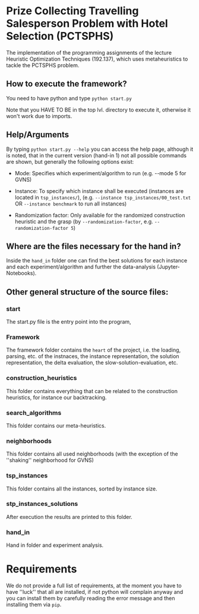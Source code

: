 # Prize Collecting Travelling Salesperson Problem with Hotel Selection (PCTSPHS)

The implementation of the programming assignments of the lecture Heuristic Optimization Techniques (192.137), which uses metaheuristics to tackle the PCTSPHS problem.

## How to execute the framework?

You need to have python and type `python start.py`

Note that you HAVE TO BE in the top lvl. directory to execute it, otherwise it won't work due to imports.

## Help/Arguments

By typing `python start.py --help` you can access the help page, although it is noted, that in the current version (hand-in 1) not all possible commands are shown, but generally the following options exist:

- Mode: Specifies which experiment/algorithm to run (e.g. --mode 5 for GVNS)

- Instance: To specify which instance shall be executed (instances are located in `tsp_instances/`), (e.g. `--instance tsp_instances/00_test.txt`  OR `--instance benchmark` to run all instances)

- Randomization factor: Only available for the randomized construction heuristic and the grasp (by `--randomization-factor`, e.g. `--randomization-factor 5`)

## Where are the files necessary for the hand in?

Inside the `hand_in` folder one can find the best solutions for each instance and each experiment/algorithm and further the data-analysis (Jupyter-Notebooks).

## Other general structure of the source files:

### start

The start.py file is the entry point into the program,

### Framework

The framework folder contains the `heart` of the project, i.e. the loading, parsing, etc. of the instnaces, the instance representation, the solution representation, the delta evaluation, the slow-solution-evaluation, etc.

### construction_heuristics

This folder contains everything that can be related to the construction heuristics, for instance our backtracking.

### search_algorithms

This folder contains our meta-heuristics.

### neighborhoods

This folder contains all used neighborhoods (with the exception of the ''shaking'' neighborhood for GVNS)

### tsp_instances

This folder contains all the instances, sorted by instance size.

### stp_instances_solutions

After execution the results are printed to this folder.

### hand_in

Hand in folder and experiment analysis.

# Requirements

We do not provide a full list of requirements, at the moment you have to have ''luck'' that all are installed, if not python will complain anyway and you can install them by carefully reading the error message and then installing them via `pip`.

